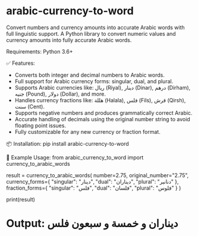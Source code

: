 # arabic-currency-to-word
Convert numbers and currency amounts into accurate Arabic words with full linguistic support.
A Python library to convert numeric values and currency amounts into fully accurate Arabic words.

Requirements: Python 3.6+


✅ Features:
- Converts both integer and decimal numbers to Arabic words.
- Full support for Arabic currency forms: singular, dual, and plural.
- Supports Arabic currencies like: ريال (Riyal), دينار (Dinar), درهم (Dirham), جنيه (Pound), دولار (Dollar), and more.
- Handles currency fractions like: هللة (Halala), فلس (Fils), قرش (Qirsh), سنت (Cent).
- Supports negative numbers and produces grammatically correct Arabic.
- Accurate handling of decimals using the original number string to avoid floating point issues.
- Fully customizable for any new currency or fraction format.

📦 Installation:
pip install arabic-currency-to-word

🚀 Example Usage:
from arabic_currency_to_word import currency_to_arabic_words

result = currency_to_arabic_words(
    number=2.75,
    original_number="2.75",
    currency_forms={
        "singular": "دينار",
        "dual": "ديناران",
        "plural": "دنانير"
    },
    fraction_forms={
        "singular": "فلس",
        "dual": "فلسان",
        "plural": "فلوس"
    }
)

print(result)
# Output: ديناران و خمسة و سبعون فلس
